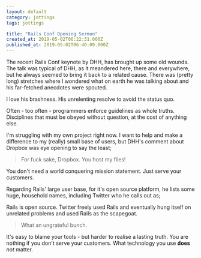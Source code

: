 ```yaml
---
layout: default
category: jottings
tags: jottings

title: "Rails Conf Opening Sermon"
created_at: 2019-05-02T06:22:31.000Z
published_at: 2019-05-02T06:40:09.000Z
---
```

The recent Rails Conf keynote by DHH, has brought up some old wounds. The talk was typical of DHH, as it meandered here, there and everywhere, but he always seemed to bring it back to a related cause. There was (pretty long) stretches where I wondered what on earth he was talking about and his far-fetched anecdotes were spouted.

I love his brashness. His unrelenting resolve to avoid the status quo.

Often - too often - programmers enforce guidelines as whole truths. Disciplines that must be obeyed without question, at the cost of anything else.

I'm struggling with my own project right now. I want to help and make a difference to my (really) small base of users, but DHH's comment about Dropbox was eye opening to say the least; 

> For fuck sake, Dropbox. You host my files!

You don't need a world conquering mission statement. Just serve your customers.

Regarding Rails' large user base, for it's open source platform, he lists some huge, household names, including Twitter who he calls out as;

Rails is open source. Twitter freely used Rails and eventually hung itself on unrelated problems and used Rails as the scapegoat.

> What an ungrateful bunch.

It's easy to blame your tools - but harder to realise a lasting truth. You are nothing if you don't serve your customers. What technology you use **does** _not_ matter.
